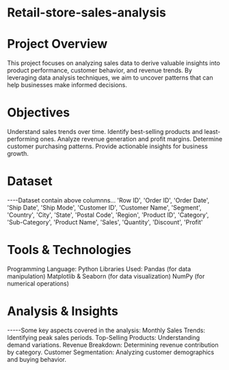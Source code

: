 # Retail-store-sales-analysis

# Project Overview

This project focuses on analyzing sales data to derive valuable insights into product performance, customer behavior, and revenue trends. By leveraging data analysis techniques, we aim to uncover patterns that can help businesses make informed decisions.

# Objectives
Understand sales trends over time.
Identify best-selling products and least-performing ones.
Analyze revenue generation and profit margins.
Determine customer purchasing patterns.
Provide actionable insights for business growth.

# Dataset 
----Dataset contain above columnns...
'Row ID', 'Order ID', 'Order Date', 'Ship Date', 'Ship Mode',
'Customer ID', 'Customer Name', 'Segment', 'Country', 'City', 'State',
'Postal Code', 'Region', 'Product ID', 'Category', 'Sub-Category',
'Product Name', 'Sales', 'Quantity', 'Discount', 'Profit'

# Tools & Technologies
Programming Language: Python
Libraries Used:
Pandas (for data manipulation)
Matplotlib & Seaborn (for data visualization)
NumPy (for numerical operations)

# Analysis & Insights
-----Some key aspects covered in the analysis:
Monthly Sales Trends: Identifying peak sales periods.
Top-Selling Products: Understanding demand variations.
Revenue Breakdown: Determining revenue contribution by category.
Customer Segmentation: Analyzing customer demographics and buying behavior.



